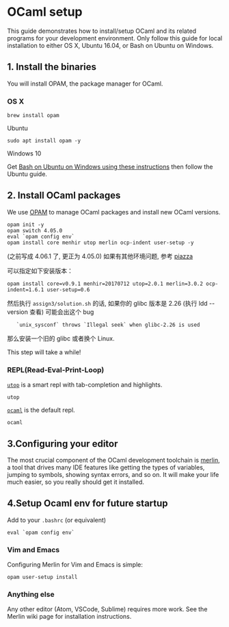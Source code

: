 
# OCaml setup

This guide demonstrates how to install/setup OCaml and its related programs for your development environment. Only follow this guide for local installation to either OS X, Ubuntu 16.04, or Bash on Ubuntu on Windows.

## 1. Install the binaries

You will install OPAM, the package manager for OCaml.

### OS X

```
brew install opam
```

Ubuntu

```
sudo apt install opam -y
```

Windows 10

Get [Bash on Ubuntu on Windows using these instructions](https://msdn.microsoft.com/en-us/commandline/wsl/install_guide?f=255&MSPPError=-2147217396) then follow the Ubuntu guide.

## 2. Install OCaml packages

We use [OPAM](https://opam.ocaml.org/) to manage OCaml packages and install new OCaml versions.

```
opam init -y
opam switch 4.05.0
eval `opam config env`
opam install core menhir utop merlin ocp-indent user-setup -y
```
(之前写成 4.06.1 了, 更正为 4.05.0) 
如果有其他环境问题, 参考 [piazza](https://piazza.com/class/jecsnyvleiq5ib?cid=38)

可以指定如下安装版本：

```
opam install core=v0.9.1 menhir=20170712 utop=2.0.1 merlin=3.0.2 ocp-indent=1.6.1 user-setup=0.6
```
然后执行 `assign3/solution.sh` 的话, 如果你的 glibc 版本是 2.26 (执行 ldd --version 查看) 可能会出这个 bug  
```
   `unix_sysconf` throws `Illegal seek` when glibc-2.26 is used
``` 
那么安装一个旧的 glibc 或者换个 Linux.

This step will take a while!

### REPL(Read-Eval-Print-Loop)

[`utop`](https://github.com/diml/utop) is a smart repl with tab-completion and highlights.

```
utop
```

[`ocaml`](https://ocaml.org/) is the default repl.

```
ocaml
```

## 3.Configuring your editor

The most crucial component of the OCaml development toolchain is [merlin](https://github.com/ocaml/merlin), a tool that drives many IDE features like getting the types of variables, jumping to symbols, showing syntax errors, and so on. It will make your life much easier, so you really should get it installed.


## 4.Setup Ocaml env for future startup

Add to your `.bashrc` (or equivalent)

```
eval `opam config env`
```

### Vim and Emacs

Configuring Merlin for Vim and Emacs is simple:

```
opam user-setup install
```

### Anything else

Any other editor (Atom, VSCode, Sublime) requires more work. See the Merlin wiki page for installation instructions.

